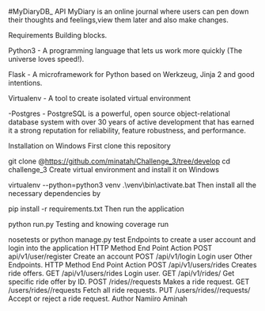#MyDiaryDB_ API
MyDiary is an online journal where users can pen down their thoughts and feelings,view them later and also make changes.


Requirements Building blocks.

Python3 - A programming language that lets us work more quickly (The universe loves speed!).

Flask - A microframework for Python based on Werkzeug, Jinja 2 and good intentions.

Virtualenv - A tool to create isolated virtual environment

-Postgres - PostgreSQL is a powerful, open source object-relational database system with over 30 years of active development that has earned it a strong reputation for reliability, feature robustness, and performance.

Installation on Windows
First clone this repository

 git clone @https://github.com/minatah/Challenge_3/tree/develop
 cd challenge_3
Create virtual environment and install it on Windows

virtualenv --python=python3 venv
.\venv\bin\activate.bat
Then install all the necessary dependencies by

pip install -r requirements.txt
Then run the application

python run.py
Testing and knowing coverage run

nosetests or python manage.py test
Endpoints to create a user account and login into the application
HTTP Method	End Point	Action
POST	api/v1/user/register	Create an account
POST	/api/v1/login	Login user
Other Endpoints.
HTTP Method	End Point	Action
POST	/api/v1/users/rides	Creates ride offers.
GET	/api/v1/users/rides	Login user.
GET	/api/v1/rides/	Get specific ride offer by ID.
POST	/rides//requests	Makes a ride request.
GET	/users/rides//requests	Fetch all ride requests.
PUT	/users/rides//requests/	Accept or reject a ride request.
Author
Namiiro Aminah

